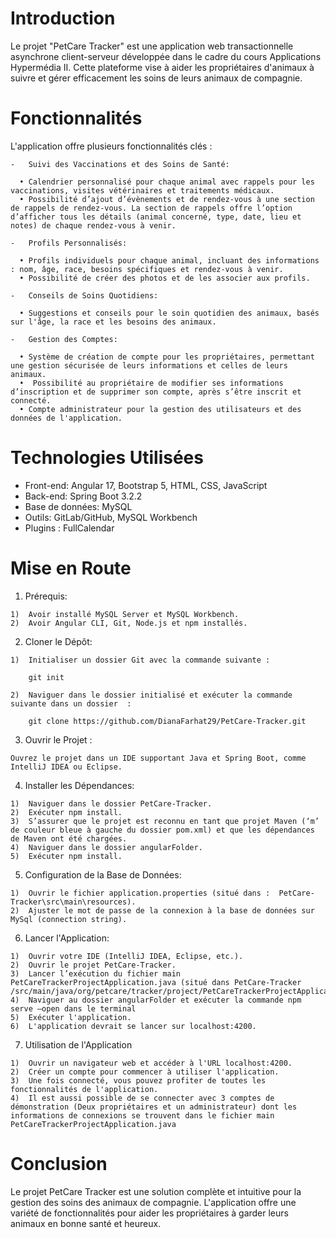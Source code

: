 # Introduction

  Le projet "PetCare Tracker" est une application web transactionnelle asynchrone client-serveur développée dans le cadre du cours Applications Hypermédia II. Cette plateforme vise à aider les propriétaires d'animaux à suivre et gérer efficacement les soins de leurs animaux de compagnie.

# Fonctionnalités

  L'application offre plusieurs fonctionnalités clés :

    -	Suivi des Vaccinations et des Soins de Santé:
      
      •	Calendrier personnalisé pour chaque animal avec rappels pour les vaccinations, visites vétérinaires et traitements médicaux.
      •	Possibilité d’ajout d’évènements et de rendez-vous à une section de rappels de rendez-vous. La section de rappels offre l’option d’afficher tous les détails (animal concerné, type, date, lieu et notes) de chaque rendez-vous à venir. 
    
    -	Profils Personnalisés:
  
      •	Profils individuels pour chaque animal, incluant des informations : nom, âge, race, besoins spécifiques et rendez-vous à venir.
      •	Possibilité de créer des photos et de les associer aux profils.
  
    -	Conseils de Soins Quotidiens:
      
      •	Suggestions et conseils pour le soin quotidien des animaux, basés sur l'âge, la race et les besoins des animaux.
     	
    -	Gestion des Comptes:
      
      •	Système de création de compte pour les propriétaires, permettant une gestion sécurisée de leurs informations et celles de leurs animaux.
      •	 Possibilité au propriétaire de modifier ses informations d’inscription et de supprimer son compte, après s’être inscrit et connecté.
      •	Compte administrateur pour la gestion des utilisateurs et des données de l'application.

# Technologies Utilisées

  -	Front-end: Angular 17, Bootstrap 5, HTML, CSS, JavaScript
  -	Back-end: Spring Boot 3.2.2
  -	Base de données: MySQL
  -	Outils: GitLab/GitHub, MySQL Workbench
  -	Plugins : FullCalendar
  
# Mise en Route

  1.	Prérequis:
     
    1)	Avoir installé MySQL Server et MySQL Workbench.
    2)	Avoir Angular CLI, Git, Node.js et npm installés.
  
  2. Cloner le Dépôt:

    1)	Initialiser un dossier Git avec la commande suivante :
    
        git init
        
    2)	Naviguer dans le dossier initialisé et exécuter la commande suivante dans un dossier  :
    
        git clone https://github.com/DianaFarhat29/PetCare-Tracker.git
    
  3.	Ouvrir le Projet :

    Ouvrez le projet dans un IDE supportant Java et Spring Boot, comme IntelliJ IDEA ou Eclipse.

  4.	Installer les Dépendances:
     
    1)	Naviguer dans le dossier PetCare-Tracker.
    2)	Exécuter npm install.
    3)	S’assurer que le projet est reconnu en tant que projet Maven (‘m’ de couleur bleue à gauche du dossier pom.xml) et que les dépendances de Maven ont été chargées.
    4)	Naviguer dans le dossier angularFolder.
    5)	Exécuter npm install.
    
  5.	Configuration de la Base de Données:
    
    1)	Ouvrir le fichier application.properties (situé dans :  PetCare-Tracker\src\main\resources).
    2)	Ajuster le mot de passe de la connexion à la base de données sur MySql (connection string).

  6.	Lancer l'Application:
   
    1)	Ouvrir votre IDE (IntelliJ IDEA, Eclipse, etc.).
    2)	Ouvrir le projet PetCare-Tracker.
    3)	Lancer l’exécution du fichier main PetCareTrackerProjectApplication.java (situé dans PetCare-Tracker /src/main/java/org/petcare/tracker/project/PetCareTrackerProjectApplication.java)
    4)	Naviguer au dossier angularFolder et exécuter la commande npm serve –open dans le terminal 
    5)	Exécuter l'application.
    6)	L'application devrait se lancer sur localhost:4200.
  
  7.	Utilisation de l'Application
     
    1)	Ouvrir un navigateur web et accéder à l'URL localhost:4200.
    2)	Créer un compte pour commencer à utiliser l'application.
    3)	Une fois connecté, vous pouvez profiter de toutes les fonctionnalités de l'application.
    4)	Il est aussi possible de se connecter avec 3 comptes de démonstration (Deux propriétaires et un administrateur) dont les informations de connexions se trouvent dans le fichier main PetCareTrackerProjectApplication.java

# Conclusion

  Le projet PetCare Tracker est une solution complète et intuitive pour la gestion des soins des animaux de compagnie. L'application offre une variété de fonctionnalités pour aider les propriétaires à garder leurs animaux en bonne santé et heureux.

